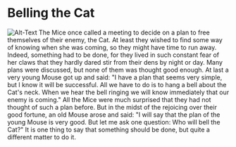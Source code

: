 # Belling the Cat
![Alt-Text](http://read.gov/aesop/media/belling-the-cat_Resources/belling-the-cat-5.jpg)
The Mice once called a meeting to decide on a plan to free themselves of their enemy, the Cat. At least they wished to find some way of knowing when she was coming, so they might have time to run away. Indeed, something had to be done, for they lived in such constant fear of her claws that they hardly dared stir from their dens by night or day. Many plans were discussed, but none of them was thought good enough. At last a very young Mouse got up and said: "I have a plan that seems very simple, but I know it will be successful. All we have to do is to hang a bell about the Cat's neck. When we hear the bell ringing we will know immediately that our enemy is coming." All the Mice were much surprised that they had not thought of such a plan before. But in the midst of the rejoicing over their good fortune, an old Mouse arose and said: "I will say that the plan of the young Mouse is very good. But let me ask one question: Who will bell the Cat?" It is one thing to say that something should be done, but quite a different matter to do it.
